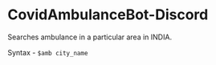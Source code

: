 # CovidAmbulanceBot-Discord
Searches ambulance in a particular area in INDIA.


Syntax - `$amb city_name`
